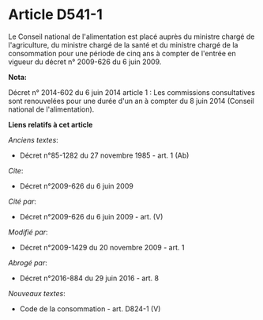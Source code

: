 # Article D541-1

Le Conseil national de l'alimentation est placé auprès du ministre chargé de l'agriculture, du ministre chargé de la santé et
du ministre chargé de la consommation pour une période de cinq ans à compter de l'entrée en vigueur du décret n° 2009-626 du
6 juin 2009.

**Nota:**

Décret n° 2014-602 du 6 juin 2014 article 1 : Les commissions consultatives sont renouvelées pour une durée d'un an à compter
du 8 juin 2014 (Conseil national de l'alimentation).

**Liens relatifs à cet article**

_Anciens textes_:

  - Décret n°85-1282 du 27 novembre 1985 - art. 1 (Ab)

_Cite_:

  - Décret n°2009-626 du 6 juin 2009

_Cité par_:

  - Décret n°2009-626 du 6 juin 2009 - art. (V)

_Modifié par_:

  - Décret n°2009-1429 du 20 novembre 2009 - art. 1

_Abrogé par_:

  - Décret n°2016-884 du 29 juin 2016 - art. 8

_Nouveaux textes_:

  - Code de la consommation - art. D824-1 (V)
